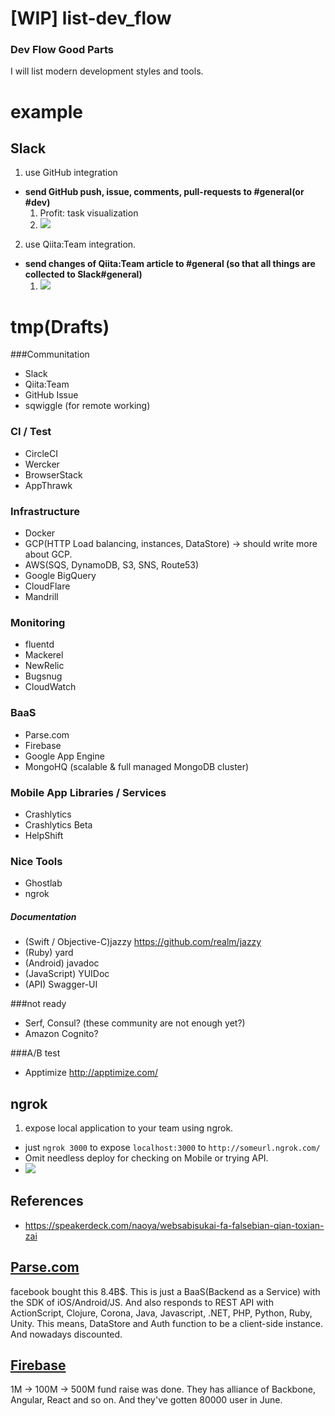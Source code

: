 [WIP] list-dev_flow
============

### Dev Flow Good Parts

I will list modern development styles and tools.

example
===

Slack
---

1. use GitHub integration

- **send GitHub push, issue, comments, pull-requests to #general(or #dev)**
  1. Profit: task visualization
  2. ![](https://dl.dropboxusercontent.com/u/7817937/_github/list-dev_flow/slack-github.png)
 
2. use Qiita:Team integration.
 
- **send changes of Qiita:Team article to #general (so that all things are collected to Slack#general)**
  1. ![](https://dl.dropboxusercontent.com/u/7817937/_github/list-dev_flow/slack-qiitateam.png)

tmp(Drafts)
===

###Communitation

- Slack
- Qiita:Team
- GitHub Issue
- sqwiggle (for remote working)
 
### CI / Test

- CircleCI
- Wercker
- BrowserStack
- AppThrawk

### Infrastructure 

- Docker
- GCP(HTTP Load balancing, instances, DataStore) -> should write more about GCP.
- AWS(SQS, DynamoDB, S3, SNS, Route53)
- Google BigQuery
- CloudFlare
- Mandrill

### Monitoring

- fluentd
- Mackerel
- NewRelic
- Bugsnug
- CloudWatch

### BaaS 

- Parse.com
- Firebase
- Google App Engine
- MongoHQ (scalable & full managed MongoDB cluster)

### Mobile App Libraries / Services

- Crashlytics
- Crashlytics Beta
- HelpShift

### Nice Tools

- Ghostlab
- ngrok

##### Documentation

- (Swift / Objective-C)jazzy https://github.com/realm/jazzy
- (Ruby) yard
- (Android) javadoc
- (JavaScript) YUIDoc
- (API) Swagger-UI

###not ready

- Serf, Consul? (these community are not enough yet?)
- Amazon Cognito?
 
###A/B test

- Apptimize http://apptimize.com/


 

ngrok
---

1. expose local application to your team using ngrok.
  - just `ngrok 3000` to expose `localhost:3000` to `http://someurl.ngrok.com/`
  - Omit needless deploy for checking on Mobile or trying API.
  - ![](https://dl.dropboxusercontent.com/u/7817937/_github/list-dev_flow/ngrok.png)

References
---

- https://speakerdeck.com/naoya/websabisukai-fa-falsebian-qian-toxian-zai



## [Parse.com](https://parse.com/)

facebook bought this 8.4B$.  This is just a BaaS(Backend as a Service) with the SDK of iOS/Android/JS. And also responds to REST API with ActionScript, Clojure, Corona, Java, Javascript, .NET, PHP, Python, Ruby, Unity.  This means, DataStore and Auth function to be a client-side instance. And nowadays discounted.


## [Firebase](https://www.firebase.com/)

1M -> 100M -> 500M fund raise was done. They has alliance of Backbone, Angular, React and so on.  And they've gotten 80000 user in June.
